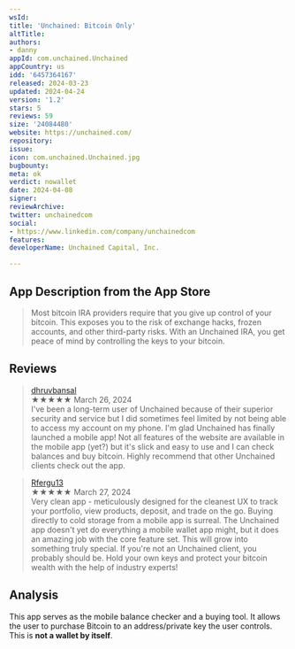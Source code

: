```yaml
---
wsId: 
title: 'Unchained: Bitcoin Only'
altTitle: 
authors:
- danny
appId: com.unchained.Unchained
appCountry: us
idd: '6457364167'
released: 2024-03-23
updated: 2024-04-24
version: '1.2'
stars: 5
reviews: 59
size: '24084480'
website: https://unchained.com/
repository: 
issue: 
icon: com.unchained.Unchained.jpg
bugbounty: 
meta: ok
verdict: nowallet
date: 2024-04-08
signer: 
reviewArchive: 
twitter: unchainedcom
social:
- https://www.linkedin.com/company/unchainedcom
features: 
developerName: Unchained Capital, Inc.

---
```


## App Description from the App Store

> Most bitcoin IRA providers require that you give up control of your bitcoin. This exposes you to the risk of exchange hacks, frozen accounts, and other third-party risks. With an Unchained IRA, you get peace of mind by controlling the keys to your bitcoin.

## Reviews

> [dhruvbansal](https://apps.apple.com/us/app/unchained-bitcoin-only/id6457364167)<br>
  ★★★★★ March 26, 2024 <br>
        I've been a long-term user of Unchained because of their superior security and service but I did sometimes feel limited by not being able to access my account on my phone. I'm glad Unchained has finally launched a mobile app! Not all features of the website are available in the mobile app (yet?) but it's slick and easy to use and I can check balances and buy bitcoin. Highly recommend that other Unchained clients check out the app.

> [Rfergu13](https://apps.apple.com/us/app/unchained-bitcoin-only/id6457364167)<br>
  ★★★★★ March 27, 2024 <br>
        Very clean app - meticulously designed for the cleanest UX to track your portfolio, view products, deposit, and trade on the go. Buying directly to cold storage from a mobile app is surreal.
        The Unchained app doesn't yet do everything a mobile wallet app might, but it does an amazing job with the core feature set. This will grow into something truly special.
        If you're not an Unchained client, you probably should be. Hold your own keys and protect your bitcoin wealth with the help of industry experts!

## Analysis 

This app serves as the mobile balance checker and a buying tool. It allows the user to purchase Bitcoin to an address/private key the user controls. This is **not a wallet by itself**.



